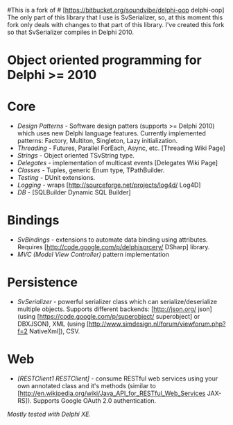 #This is a fork of # 
[https://bitbucket.org/soundvibe/delphi-oop delphi-oop] The only part of this library that I use is SvSerializer, so, at this moment this fork only deals with changes to that part of this library. I've created this fork so that SvSerializer compiles in Delphi 2010.

# Object oriented programming for Delphi >= 2010 #

# Core #

 * *Design Patterns* - Software design patters (supports >= Delphi 2010) which uses new Delphi language features. Currently implemented patterns: Factory, Multiton, Singleton, Lazy initialization.
 * *Threading* - Futures, Parallel ForEach, Async, etc. [Threading Wiki Page]
 * *Strings* - Object oriented TSvString type. 
 * *Delegates* - implementation of multicast events [Delegates Wiki Page]
 * *Classes* - Tuples, generic Enum type, TPathBuilder.
 * *Testing* - DUnit extensions. 
 * *Logging* - wraps [http://sourceforge.net/projects/log4d/ Log4D]
 * *DB* - [SQLBuilder Dynamic SQL Builder]


# Bindings #
 * *SvBindings* - extensions to automate data binding using attributes. Requires [http://code.google.com/p/delphisorcery/ DSharp] library.
 * *MVC (Model View Controller)* pattern implementation

# Persistence #
 * *SvSerializer* - powerful serializer class which can serialize/deserialize multiple objects. Supports different backends: [http://json.org/ json] (using [https://code.google.com/p/superobject/ superobject] or DBXJSON), XML (using [http://www.simdesign.nl/forum/viewforum.php?f=2 NativeXml]), CSV.

# Web #
 * *[RESTClient1 RESTClient]* - consume RESTful web services using your own annotated class and it's methods (similar to [http://en.wikipedia.org/wiki/Java_API_for_RESTful_Web_Services JAX-RS]). Supports Google OAuth 2.0 authentication.   

_Mostly tested with Delphi XE._
